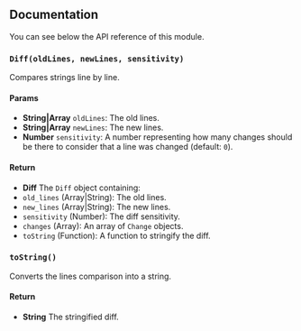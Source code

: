 ## Documentation

You can see below the API reference of this module.

### `Diff(oldLines, newLines, sensitivity)`
Compares strings line by line.

#### Params

- **String|Array** `oldLines`: The old lines.
- **String|Array** `newLines`: The new lines.
- **Number** `sensitivity`: A number representing how many changes should be there to consider that a line was changed (default: `0`).

#### Return
- **Diff** The `Diff` object containing:
 - `old_lines` (Array|String): The old lines.
 - `new_lines` (Array|String): The new lines.
 - `sensitivity` (Number): The diff sensitivity.
 - `changes` (Array): An array of `Change` objects.
 - `toString` (Function): A function to stringify the diff.

### `toString()`
Converts the lines comparison into a string.

#### Return
- **String** The stringified diff.

